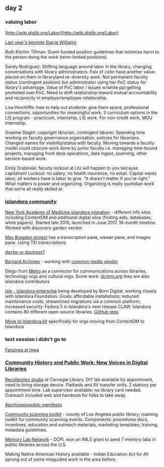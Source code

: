 ## day 2

### valuing labor 

[http://wiki.diglib.org/Labor](http://wiki.diglib.org/Labor)

[Last year's keynote Stacie Williams](https://www.youtube.com/watch?v=pjo7D9vm9M8)

Ruth Kitchin Tillman: Grant-funded position guidelines that minimize harm to the person doing the work (term-limited positions)

Sandy Rodriguez: Shifting language around labor in the library, changing conversations with library administrators. Folx of color have another value placed on them in libraryland re: diversity work. Not permanent faculty status (contingent position) but administrator using her PoC status for library's advantage. Value of PoC labor / issues w/white ppl getting promoted over PoC. Need to shift relationship toward mutual accountability and reciprocity in employer/employee relationship.

Lisa Hinchliffe: how to help out students: give them space, professional connections, opportunities for meaningful work. 3 curriculum options in the LIS program - practicum, internship, LIS work. For non-credit work, MOU internship.

Graeme Slaght: copyright librarian, contingent laborer. Spending time working on faculty governance organization, policies for librarians. Changed names for visibility/status with faculty. Moving towards a faculty model could obscure work done by junior faculty i.e. managing time-bound projects, managing front desk operations, data ingest, scanning, other service-based work.

Emily Drabinski: faculty lockout at LIU will happen to you because capitalism! Lockout: no salary, no health insurance, no email. Capital wants labor, all workers have is labor to give. "It doesn't matter if you're right." What matters is power and organizing. Organizing is really quotidian work that we're all really skilled at.

### [islandora community](http://osf.io/5tudz)

[New York Academy of Medicine islandora migration](http://digitalcollections.nyam.org/) - different info silos including ContentDM and additional digital silos (finding aids, databases, white papers). Started late 2015, launched in June 2017. 18-month timeline. Worked with discovery garden vendor.

[May Bragdon project](http://maybragdon.lib.rochester.edu) has a transcription pane, viewer pane, and images pane. Using TEI transcriptions

[doctor or doctress?](http://doctordoctress.org/)

[Barnard Archives](https://digitalcollections.barnard.edu/) - working with [common media vendor](http://commonmedia.com/)

Diego from [Metro](http://metro.org/) as a connector for communications across libraries, technology orgs and cultural orgs. Some work: [dcmny.org](http://dcmny.org) they are also islandora contributors

[Isle - islandora enterprise](http://bit.ly/ISLE-INFO) being developed by Born Digital, working closely with Islandora Foundation. Goals: affordable installations; reduced maintenance costs; streamlined migrations via a common platform; increased security. Fedora 5 in Islandora's next release CLAW. Islandora contains 80 different open-source libraries. [GitHub repo](https://github.com/Islandora-Collaboration-Group/ISLE)

[Move to Islandora kit](https://github.com/MarcusBarnes/mik) specifically for orgs moving from ContentDM to Islandora

### text session i didn't go to

[Fanzines at Iowa](http://digital.lib.uiowa.edu/cdm/search/mode/all/?searchterm=hevelin)

### [Community History and Public Work: New Voices in Digital Libraries](https://dlfforum2017.sched.com/event/Bzsz/t6b-community-history-and-public-work-new-voices-in-digital-libraries?iframe=yes&w=100%&sidebar=no&bg=no#)

[Recollection studio](http://carnegielibrary.org/recollection) at Carnegie Library. DIY lab available by appointment, need to bring storage device. Flatbeds and AV transfer units. 2 stations per appointment time. Lab supervisor available; no library card needed. Outreach included web and handouts for folks to take away.

[#archivesinpublic manifesto](https://jaimemears.wordpress.com/2016/07/29/doing-digital-archives-in-public-manifesto/)

[Community scanning toolkit](http://history.colapublib.org/) - county of Los Angeles public library; roaming toolkit for community scanning events. Components: procedures docs, incentives, education and outreach materials, marketing templates, training, metadata guidelines.

[Memory Lab Network](https://www.dclibrary.org/memorylabnetwork) - DCPL won an IMLS grant to seed 7 memory labs in public libraries across the U.S.

Making Native American History available - Indian Education Act for All sprung out of some misguided work in the area before. 

